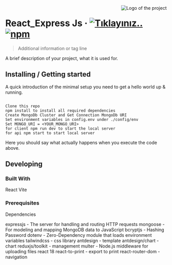 <img src="/images/MobilSefimSol.png" alt="Logo of the project" align="right">

# React_Express Js &middot; [![Tıklayınız..](https://img.shields.io/travis/npm/npm/latest.svg?style=flat-square)](https://kvy-test.onrender.com/) [![npm](https://img.shields.io/npm/v/npm.svg?style=flat-square)](https://www.npmjs.com/package/npm)

> Additional information or tag line

A brief description of your project, what it is used for.

## Installing / Getting started

A quick introduction of the minimal setup you need to get a hello world up &
running.

```shell

Clone this repo
npm install to install all required dependencies
Create MongoDb Cluster and Get Connection MongoDb URI
Set environment variables in config.env under ./config/env
Set MONGO_URI = <YOUR_MONGO_URI>
for client npm run dev to start the local server
for api npm start to start local server

```

Here you should say what actually happens when you execute the code above.

## Developing

### Built With

React Vite

### Prerequisites

Dependencies

expressjs - The server for handling and routing HTTP requests
mongoose - For modeling and mapping MongoDB data to JavaScript
bcryptjs - Hashing Password
dotenv - Zero-Dependency module that loads environment variables
tailwindcss - css library
antdesign - template
antdesign/chart - chart
reduxjs/toolkit - management
multer - Node.js middleware for uploading files
react 18
react-to-print - export to print
react-router-dom - navigation
